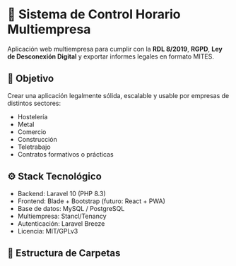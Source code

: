 # 🧾 Sistema de Control Horario Multiempresa

Aplicación web multiempresa para cumplir con la **RDL 8/2019**, **RGPD**, **Ley de Desconexión Digital** y exportar informes legales en formato MITES.

## 🎯 Objetivo
Crear una aplicación legalmente sólida, escalable y usable por empresas de distintos sectores:
- Hostelería
- Metal
- Comercio
- Construcción
- Teletrabajo
- Contratos formativos o prácticas

## ⚙️ Stack Tecnológico
- Backend: Laravel 10 (PHP 8.3)
- Frontend: Blade + Bootstrap (futuro: React + PWA)
- Base de datos: MySQL / PostgreSQL
- Multiempresa: Stancl/Tenancy
- Autenticación: Laravel Breeze
- Licencia: MIT/GPLv3

## 📁 Estructura de Carpetas